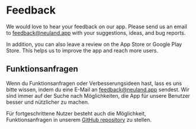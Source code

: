 # Feedback

We would love to hear your feedback on our app.
Please send us an email to [feedback@neuland.app](mailto:feedback@neuland.app) with your suggestions, ideas, and bug reports.

In addition, you can also leave a review on the App Store or Google Play Store. This helps us to improve the app and reach more users.

## Funktionsanfragen

Wenn du Funktionsanfragen oder Verbesserungsideen hast, lass es uns bitte wissen, indem du eine E-Mail an [feedback@neuland.app](mailto:feedback@neuland.app) sendest. Wir sind immer auf der Suche nach Möglichkeiten, die App für unsere Benutzer besser und nützlicher zu machen.

Für fortgeschrittene Nutzer besteht auch die Möglichkeit, Funktionsanfragen in unserem [GitHub repository](https://github.com/neuland-ingolstadt/neuland.app-native/issues/new?assignees=&labels=enhancement&projects=&template=feature_request.yml) zu stellen.

